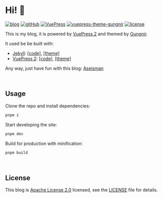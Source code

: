 # Hi! 🧐

[![blog](https://img.shields.io/badge/blog-Aseisman-F44940?style=flat-square)](https://aseisman.github.io/project-demo/) [![gitHub](https://img.shields.io/badge/GitHub-Aseisman-6A7EC2?style=flat-square)](Aseisman) [![VuePress](https://img.shields.io/badge/VuePress-build-1aad19?style=flat-square)](https://v2.vuepress.vuejs.org/) [![vuepress-theme-gungnir](https://img.shields.io/badge/Gungnir-theme-26a2ff?style=flat-square)](https://github.com/Renovamen/vuepress-theme-gungnir) [![license](https://img.shields.io/badge/License-ISC-orange?style=flat-square)](LICENSE)


This is my blog, it is powered by [VuePress 2](https://v2.vuepress.vuejs.org/) and themed by [Gungnir](https://github.com/Renovamen/vuepress-theme-gungnir). 

It used be be built with:

- [Jekyll](https://jekyllrb.com/): [[code]](https://github.com/Renovamen/blog.zxh.io/tree/jekyll), [[theme]](https://github.com/Renovamen/jekyll-theme-gungnir)
- [VuePress 2](https://v2.vuepress.vuejs.org): [[code]](https://github.com/Renovamen/blog.zxh.io/tree/vuepress-v1), [[theme]](https://github.com/Renovamen/vuepress-theme-gungnir/tree/v0)

Any way, just have fun with this blog: [Aseisman](https://aseisman.github.io/project-demo)


&nbsp;

## Usage

Clone the repo and install dependencies:

```bash
pnpm i
```

Start developing the site:

```bash
pnpm dev
```

Build for production with minification:

```bash
pnpm build
```


&nbsp;

## License

This blog is [Apache License 2.0](https://www.apache.org/licenses/LICENSE-2.0) licensed, see the [LICENSE](LICENSE) file for details.
